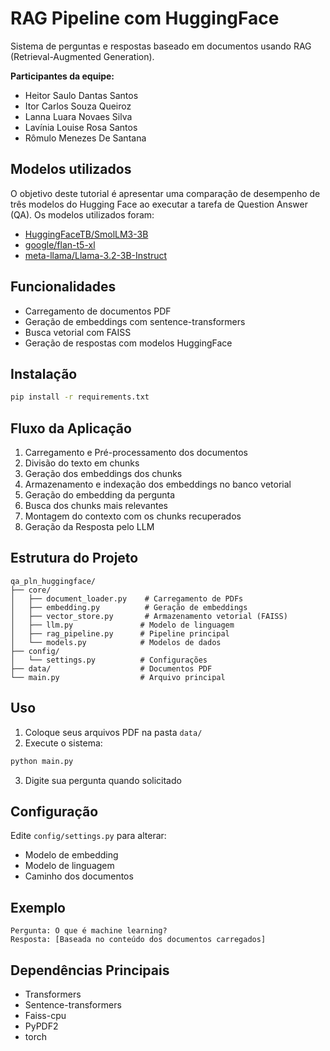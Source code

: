 # RAG Pipeline com HuggingFace

Sistema de perguntas e respostas baseado em documentos usando RAG (Retrieval-Augmented Generation). 

**Participantes da equipe:**

- Heitor Saulo Dantas Santos
- Itor Carlos Souza Queiroz
- Lanna Luara Novaes Silva
- Lavínia Louise Rosa Santos
- Rômulo Menezes De Santana

## Modelos utilizados

O objetivo deste tutorial é apresentar uma comparação de desempenho de três modelos do Hugging Face ao executar a tarefa de Question Answer (QA). Os modelos utilizados foram:
- [HuggingFaceTB/SmolLM3-3B](https://huggingface.co/HuggingFaceTB/SmolLM3-3B)
- [google/flan-t5-xl](https://huggingface.co/google/flan-t5-x)
- [meta-llama/Llama-3.2-3B-Instruct](https://huggingface.co/meta-llama/Llama-3.2-3B-Instruc)

## Funcionalidades

- Carregamento de documentos PDF
- Geração de embeddings com sentence-transformers
- Busca vetorial com FAISS
- Geração de respostas com modelos HuggingFace

## Instalação

```bash
pip install -r requirements.txt
```
## Fluxo da Aplicação

1. Carregamento e Pré-processamento dos documentos
2. Divisão do texto em chunks
3. Geração dos embeddings dos chunks
4. Armazenamento e indexação dos embeddings no banco vetorial
5. Geração do embedding da pergunta
6. Busca dos chunks mais relevantes
7. Montagem do contexto com os chunks recuperados
8. Geração da Resposta pelo LLM

## Estrutura do Projeto

```
qa_pln_huggingface/
├── core/
│   ├── document_loader.py    # Carregamento de PDFs
│   ├── embedding.py          # Geração de embeddings
│   ├── vector_store.py       # Armazenamento vetorial (FAISS)
│   ├── llm.py               # Modelo de linguagem
│   ├── rag_pipeline.py      # Pipeline principal
│   └── models.py            # Modelos de dados
├── config/
│   └── settings.py          # Configurações
├── data/                    # Documentos PDF
└── main.py                  # Arquivo principal
```

## Uso

1. Coloque seus arquivos PDF na pasta `data/`
2. Execute o sistema:

```bash
python main.py
```

3. Digite sua pergunta quando solicitado

## Configuração

Edite `config/settings.py` para alterar:
- Modelo de embedding
- Modelo de linguagem
- Caminho dos documentos

## Exemplo

```
Pergunta: O que é machine learning?
Resposta: [Baseada no conteúdo dos documentos carregados]
```

## Dependências Principais

- Transformers
- Sentence-transformers
- Faiss-cpu
- PyPDF2
- torch
